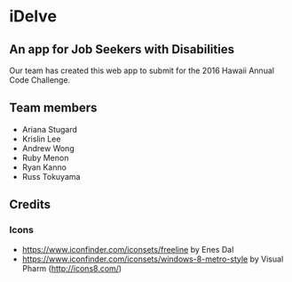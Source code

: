 # iDelve

## An app for Job Seekers with Disabilities

Our team has created this web app to submit for the 2016 Hawaii Annual Code
Challenge.

## Team members

* Ariana Stugard
* Krislin Lee
* Andrew Wong
* Ruby Menon
* Ryan Kanno
* Russ Tokuyama

## Credits

### Icons

* https://www.iconfinder.com/iconsets/freeline by Enes Dal
* https://www.iconfinder.com/iconsets/windows-8-metro-style by Visual Pharm (http://icons8.com/)
